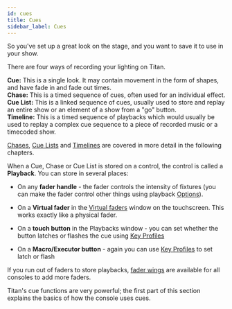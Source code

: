 ```yaml
---
id: cues
title: Cues
sidebar_label: Cues
---
```


So you've set up a great look on the stage, and you want to save it to
use in your show.

There are four ways of recording your lighting on Titan.

**Cue:** This is a single look. It may contain movement in the form of
shapes, and have fade in and fade out times.<br/>
**Chase:** This is a timed sequence of cues, often used for an
individual effect.<br/>
**Cue List:** This is a linked sequence of cues, usually used to store
and replay an entire show or an element of a show from a "go" button.<br/>
**Timeline:** This is a timed sequence of playbacks which would usually be used to 
replay a complex cue sequence to a piece of recorded music or a timecoded show.

[Chases](chases.md), [Cue Lists](cue-lists.md) and [Timelines](timelines.md) are 
covered in more detail in the following chapters.

When a Cue, Chase or Cue List is stored on a control, the control is
called a **Playback**. You can store in several places:

-   On any **fader handle** - the fader controls the intensity of
    fixtures (you can make the fader control other things using playback
    [Options](cues/playback-options.md)).
	
-	On a **Virtual fader** in the [Virtual faders](running-the-show/playback-controls.md#virtual-faders) window on the touchscreen. This works exactly like
	a physical fader.

-   On a **touch button** in the Playbacks window - you can set whether
    the button latches or flashes the cue using [Key Profiles](system-settings/key-profiles.md)

-   On a **Macro/Executor button** - again you can use [Key Profiles](system-settings/key-profiles.md) to
    set latch or flash

If you run out of faders to store playbacks, [fader wings](./about-the-consoles/fader-wings.md) are available
for all consoles to add more faders.

Titan's cue functions are very powerful; the first part of this section
explains the basics of how the console uses cues.